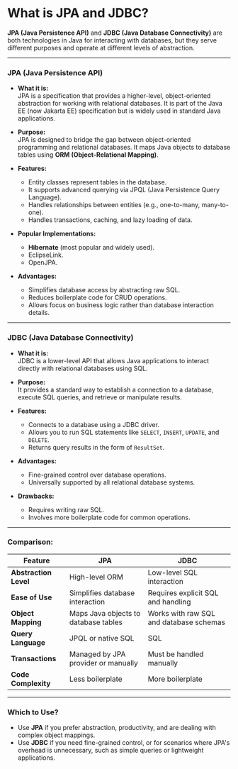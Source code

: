 # What is JPA and JDBC?

**JPA (Java Persistence API)** and **JDBC (Java Database Connectivity)** are both technologies in Java for interacting with databases, but they serve different purposes and operate at different levels of abstraction.

---

### **JPA (Java Persistence API)**

- **What it is:**  
  JPA is a specification that provides a higher-level, object-oriented abstraction for working with relational databases. It is part of the Java EE (now Jakarta EE) specification but is widely used in standard Java applications.

- **Purpose:**  
  JPA is designed to bridge the gap between object-oriented programming and relational databases. It maps Java objects to database tables using **ORM (Object-Relational Mapping)**.

- **Features:**
  - Entity classes represent tables in the database.
  - It supports advanced querying via JPQL (Java Persistence Query Language).
  - Handles relationships between entities (e.g., one-to-many, many-to-one).
  - Handles transactions, caching, and lazy loading of data.

- **Popular Implementations:**
  - **Hibernate** (most popular and widely used).
  - EclipseLink.
  - OpenJPA.

- **Advantages:**
  - Simplifies database access by abstracting raw SQL.
  - Reduces boilerplate code for CRUD operations.
  - Allows focus on business logic rather than database interaction details.

---

### **JDBC (Java Database Connectivity)**

- **What it is:**  
  JDBC is a lower-level API that allows Java applications to interact directly with relational databases using SQL.

- **Purpose:**  
  It provides a standard way to establish a connection to a database, execute SQL queries, and retrieve or manipulate results.

- **Features:**
  - Connects to a database using a JDBC driver.
  - Allows you to run SQL statements like `SELECT`, `INSERT`, `UPDATE`, and `DELETE`.
  - Returns query results in the form of `ResultSet`.

- **Advantages:**
  - Fine-grained control over database operations.
  - Universally supported by all relational database systems.

- **Drawbacks:**
  - Requires writing raw SQL.
  - Involves more boilerplate code for common operations.

---

### **Comparison:**

| Feature               | JPA                                      | JDBC                                    |
|-----------------------|------------------------------------------|-----------------------------------------|
| **Abstraction Level** | High-level ORM                          | Low-level SQL interaction               |
| **Ease of Use**       | Simplifies database interaction         | Requires explicit SQL and handling      |
| **Object Mapping**    | Maps Java objects to database tables    | Works with raw SQL and database schemas |
| **Query Language**    | JPQL or native SQL                      | SQL                                     |
| **Transactions**      | Managed by JPA provider or manually     | Must be handled manually                |
| **Code Complexity**   | Less boilerplate                       | More boilerplate                        |

---

### **Which to Use?**
- Use **JPA** if you prefer abstraction, productivity, and are dealing with complex object mappings.
- Use **JDBC** if you need fine-grained control, or for scenarios where JPA's overhead is unnecessary, such as simple queries or lightweight applications.

